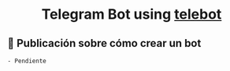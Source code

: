 <h1 align="center">
  Telegram Bot using <a href="https://github.com/mullwar/telebot">telebot</a>
</h1>

## 🚀 Publicación sobre cómo crear un bot

	- Pendiente




